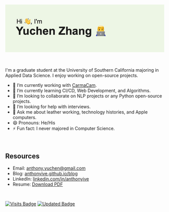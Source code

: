 ![header](header.png)

<br>

I'm a graduate student at the University of Southern California majoring in Applied Data Science. I enjoy working on open-source projects.

- 🔭 I’m currently working with [CarmaCam](http://www.carma-cam.com).
- 🌱 I’m currently learning CI/CD, Web Development, and Algorithms.
- 👯 I’m looking to collaborate on NLP projects or any Python open-source projects.
- 🤔 I’m looking for help with interviews.
- 💬 Ask me about leather working, technology histories, and Apple computers.
- 😄 Pronouns: He/His 
- ⚡ Fun fact: I never majored in Computer Science.

<br>

## Resources
- Email: anthony.yuchen@gmail.com
- Blog: [anthonyive.github.io/blog](https://anthonyive.github.io/blog/)
- LinkedIn: [linkedin.com/in/anthonyive](https://www.linkedin.com/in/anthonyive)
- Resume: [Download PDF](https://github.com/Anthonyive/resume/releases/latest/download/resume.pdf)

<br>

[![Visits Badge](https://badges.pufler.dev/visits/anthonyive/anthonyive)](https://badges.pufler.dev)
[![Updated Badge](https://badges.pufler.dev/updated/anthonyive/anthonyive)](https://badges.pufler.dev)

<!-- ## Metrics

![Metrics](https://metrics.lecoq.io/anthonyive?template=classic&base.repositories=0&languages=1&stars=1&activity=1&notable=1&languages.limit=8&languages.sections=most-used&languages.colors=github&languages.threshold=0%25&languages.indepth=false&languages.recent.load=300&languages.recent.days=14&stars.limit=4&activity.limit=5&activity.load=300&activity.days=14&activity.filter=all&activity.visibility=all&activity.timestamps=false&notable.repositories=false&config.timezone=America%2FLos_Angeles) -->
